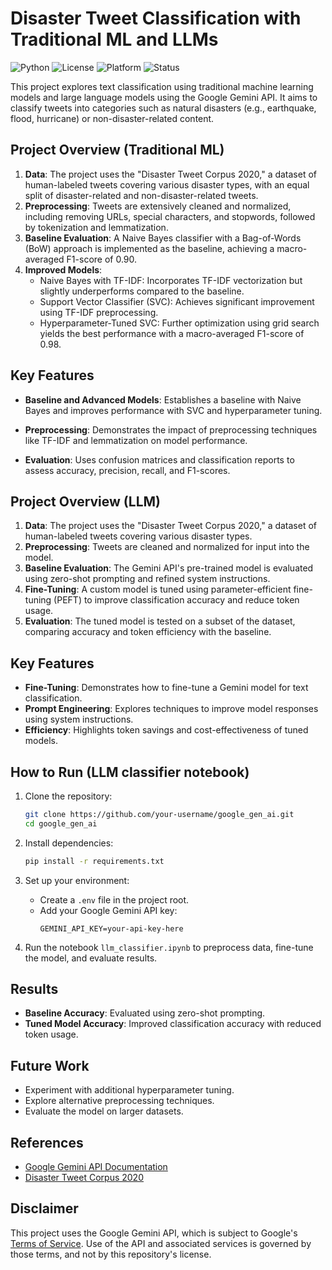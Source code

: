 # Disaster Tweet Classification with Traditional ML and LLMs

![Python](https://img.shields.io/badge/python-3.10%2B-blue.svg)
![License](https://img.shields.io/badge/license-Apache%202.0-blue?style=flat-square)
![Platform](https://img.shields.io/badge/platform-Jupyter%20Notebook-lightgrey)
![Status](https://img.shields.io/badge/status-WIP-yellow)

This project explores text classification using traditional machine learning models and large language models using the Google Gemini API. It aims to classify tweets into categories such as natural disasters (e.g., earthquake, flood, hurricane) or non-disaster-related content.

## Project Overview (Traditional ML)

1. **Data**: The project uses the "Disaster Tweet Corpus 2020," a dataset of human-labeled tweets covering various disaster types, with an equal split of disaster-related and non-disaster-related tweets.
2. **Preprocessing**: Tweets are extensively cleaned and normalized, including removing URLs, special characters, and stopwords, followed by tokenization and lemmatization.
3. **Baseline Evaluation**: A Naive Bayes classifier with a Bag-of-Words (BoW) approach is implemented as the baseline, achieving a macro-averaged F1-score of 0.90.
4. **Improved Models**:
   - Naive Bayes with TF-IDF: Incorporates TF-IDF vectorization but slightly underperforms compared to the baseline.
   - Support Vector Classifier (SVC): Achieves significant improvement using TF-IDF preprocessing.
   - Hyperparameter-Tuned SVC: Further optimization using grid search yields the best performance with a macro-averaged F1-score of 0.98.

## Key Features

- **Baseline and Advanced Models**: Establishes a baseline with Naive Bayes and improves performance with SVC and hyperparameter tuning.

- **Preprocessing**: Demonstrates the impact of preprocessing techniques like TF-IDF and lemmatization on model performance.

- **Evaluation**: Uses confusion matrices and classification reports to assess accuracy, precision, recall, and F1-scores.

## Project Overview (LLM)

1. **Data**: The project uses the "Disaster Tweet Corpus 2020," a dataset of human-labeled tweets covering various disaster types.
2. **Preprocessing**: Tweets are cleaned and normalized for input into the model.
3. **Baseline Evaluation**: The Gemini API's pre-trained model is evaluated using zero-shot prompting and refined system instructions.
4. **Fine-Tuning**: A custom model is tuned using parameter-efficient fine-tuning (PEFT) to improve classification accuracy and reduce token usage.
5. **Evaluation**: The tuned model is tested on a subset of the dataset, comparing accuracy and token efficiency with the baseline.

## Key Features

- **Fine-Tuning**: Demonstrates how to fine-tune a Gemini model for text classification.
- **Prompt Engineering**: Explores techniques to improve model responses using system instructions.
- **Efficiency**: Highlights token savings and cost-effectiveness of tuned models.

## How to Run (LLM classifier notebook)

1. Clone the repository:
   ```bash
   git clone https://github.com/your-username/google_gen_ai.git
   cd google_gen_ai
   ```

2. Install dependencies:
   ```bash
   pip install -r requirements.txt
   ```

3. Set up your environment:
   - Create a `.env` file in the project root.
   - Add your Google Gemini API key:
     ```
     GEMINI_API_KEY=your-api-key-here
     ```

4. Run the notebook `llm_classifier.ipynb` to preprocess data, fine-tune the model, and evaluate results.

## Results

- **Baseline Accuracy**: Evaluated using zero-shot prompting.
- **Tuned Model Accuracy**: Improved classification accuracy with reduced token usage.

## Future Work

- Experiment with additional hyperparameter tuning.
- Explore alternative preprocessing techniques.
- Evaluate the model on larger datasets.

## References

- [Google Gemini API Documentation](https://ai.google.dev/gemini-api/docs)
- [Disaster Tweet Corpus 2020](https://doi.org/10.5281/zenodo.3713920)

## Disclaimer

This project uses the Google Gemini API, which is subject to Google's [Terms of Service](https://ai.google.dev/terms). Use of the API and associated services is governed by those terms, and not by this repository's license.
